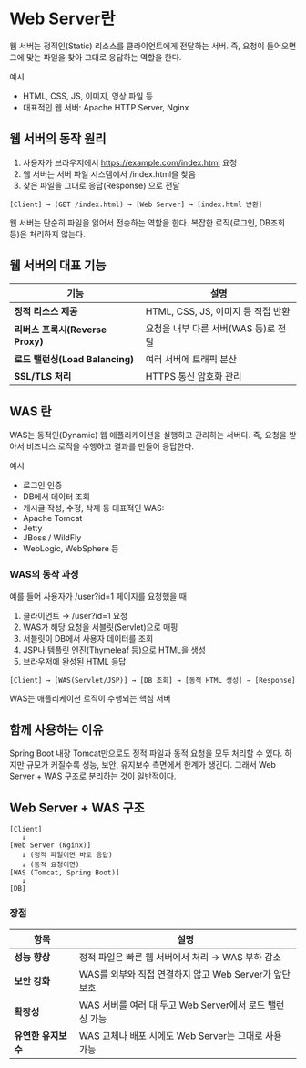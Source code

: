 # Web Server란
웹 서버는 정적인(Static) 리소스를 클라이언트에게 전달하는 서버. 즉, 요청이 들어오면 그에 맞는 파일을 찾아 그대로 응답하는 역할을 한다.

예시
- HTML, CSS, JS, 이미지, 영상 파일 등
- 대표적인 웹 서버: Apache HTTP Server, Nginx

## 웹 서버의 동작 원리
1. 사용자가 브라우저에서 https://example.com/index.html 요청
2. 웹 서버는 서버 파일 시스템에서 /index.html을 찾음
3. 찾은 파일을 그대로 응답(Response) 으로 전달
```text
[Client] → (GET /index.html) → [Web Server] → [index.html 반환]
```
웹 서버는 단순히 파일을 읽어서 전송하는 역할을 한다. 복잡한 로직(로그인, DB조회 등)은 처리하지 않는다.

## 웹 서버의 대표 기능
| 기능                         | 설명                         |
| -------------------------- | -------------------------- |
| **정적 리소스 제공**              | HTML, CSS, JS, 이미지 등 직접 반환 |
| **리버스 프록시(Reverse Proxy)** | 요청을 내부 다른 서버(WAS 등)로 전달    |
| **로드 밸런싱(Load Balancing)** | 여러 서버에 트래픽 분산              |
| **SSL/TLS 처리**             | HTTPS 통신 암호화 관리            |

## WAS 란
WAS는 동적인(Dynamic) 웹 애플리케이션을 실행하고 관리하는 서버다. 즉, 요청을 받아서 비즈니스 로직을 수행하고 결과를 만들어 응답한다.

예시
- 로그인 인증
- DB에서 데이터 조회
- 게시글 작성, 수정, 삭제 등
대표적인 WAS:
- Apache Tomcat
- Jetty
- JBoss / WildFly
- WebLogic, WebSphere 등

### WAS의 동작 과정
예를 들어 사용자가 /user?id=1 페이지를 요청했을 때
1. 클라이언트 → /user?id=1 요청
2. WAS가 해당 요청을 서블릿(Servlet)으로 매핑
3. 서블릿이 DB에서 사용자 데이터를 조회
4. JSP나 템플릿 엔진(Thymeleaf 등)으로 HTML을 생성
5. 브라우저에 완성된 HTML 응답
```text
[Client] → [WAS(Servlet/JSP)] → [DB 조회] → [동적 HTML 생성] → [Response]
```
WAS는 애플리케이션 로직이 수행되는 핵심 서버

## 함께 사용하는 이유
Spring Boot 내장 Tomcat만으로도 정적 파일과 동적 요청을 모두 처리할 수 있다. 하지만 규모가 커질수록 성능, 보안, 유지보수 측면에서 한계가 생긴다.
그래서 Web Server + WAS 구조로 분리하는 것이 일반적이다.

## Web Server + WAS 구조
```text
[Client]
   ↓
[Web Server (Nginx)]
   ↓ (정적 파일이면 바로 응답)
   ↓ (동적 요청이면)
[WAS (Tomcat, Spring Boot)]
   ↓
[DB]
```

### 장점
| 항목           | 설명                                     |
| ------------ | -------------------------------------- |
| **성능 향상**    | 정적 파일은 빠른 웹 서버에서 처리 → WAS 부하 감소        |
| **보안 강화**    | WAS를 외부와 직접 연결하지 않고 Web Server가 앞단 보호  |
| **확장성**      | WAS 서버를 여러 대 두고 Web Server에서 로드 밸런싱 가능 |
| **유연한 유지보수** | WAS 교체나 배포 시에도 Web Server는 그대로 사용 가능   |
